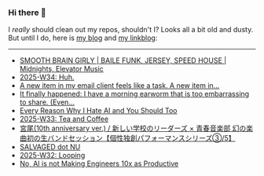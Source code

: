 ### Hi there 👋

I _really_ should clean out my repos, shouldn't I? Looks all a bit old and dusty. But until I do, here is [my blog](https://lostfocus.de/) and [my linkblog](https://dominikschwind.com/links):

--- 

<!-- POST-LIST:START -->
- [SMOOTH BRAIN GIRLY | BAILE FUNK, JERSEY, SPEED HOUSE | Midnights, Elevator Music](https://www.youtube.com/watch?v=DOW44yNW6GQ)
- [2025-W34: Huh.](https://lostfocus.de/2025/08/26/2025-w34-huh/)
- [A new item in my email client feels like a task. A new item in…](https://lostfocus.de/2025/08/26/235033/)
- [It finally happened: I have a morning earworm that is too embarrassing to share. &lpar;Even…](https://lostfocus.de/2025/08/25/235028/)
- [Every Reason Why I Hate AI and You Should Too](https://malwaretech.com/2025/08/every-reason-why-i-hate-ai.html)
- [2025-W33: Tea and Coffee](https://lostfocus.de/2025/08/18/2025-w33-tea-and-coffee/)
- [宮尾&lpar;10th anniversary ver.&rpar; / 新しい学校のリーダーズ × 青春音楽部 幻の楽曲初の生バンドセッション【個性独創パフォーマンスシリーズ③/5】](https://www.youtube.com/watch?v=tttOZJBidl4)
- [SALVAGED dot NU](https://salvaged.nu/)
- [2025-W32: Looping](https://lostfocus.de/2025/08/10/2025-w32-looping/)
- [No, AI is not Making Engineers 10x as Productive](https://colton.dev/blog/curing-your-ai-10x-engineer-imposter-syndrome/)
<!-- POST-LIST:END -->

<!--
**lostfocus/lostfocus** is a ✨ _special_ ✨ repository because its `README.md` (this file) appears on your GitHub profile.

Here are some ideas to get you started:

- 🔭 I’m currently working on ...
- 🌱 I’m currently learning ...
- 👯 I’m looking to collaborate on ...
- 🤔 I’m looking for help with ...
- 💬 Ask me about ...
- 📫 How to reach me: ...
- 😄 Pronouns: ...
- ⚡ Fun fact: ...
-->
